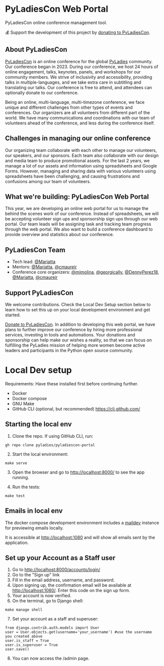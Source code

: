 # PyLadiesCon Web Portal

PyLadiesCon online conference management tool.

:moneybag: Support the development of this project by [donating to PyLadiesCon](https://psfmember.org/civicrm/contribute/transact/?reset=1&id=53).

## About PyLadiesCon

[PyLadiesCon](https://conference.pyladies.com) is an online conference for the global [PyLadies](https://pyladies.com) community.
Our conference began in 2023. During our conference, we host 24 hours of online engagement, talks, keynotes, panels, and workshops for our community members.
We strive of inclusivity and accessibility, providing talks in multiple-languages, and we take extra care in subtitling and translating our talks.
Our conference is free to attend, and attendees can optionally donate to our conference.

Being an online, multi-language, multi-timezone conference, we face unique and different challenges from other types of events and conferences.
Our organizers are all volunteers from different part of the world.
We have many communications and coordinations with our team of volunteers ahead of the conference, and less during the conference itself.

## Challenges in managing our online conference

Our organizing team collaborate with each other to manage our volunteers, our speakers, and our sponsors.
Each team also collaborate with our design and media team to produce promotional assets.
For the last 2 years, we manage a lot of our assets and information using spreadsheets and Google Forms.
However, managing and sharing data with various volunteers using spreadsheets have been challenging, and causing frustrations and confusions among our team of volunteers.

## What we're building: PyLadiesCon Web Portal

This year, we are developing an online web portal for us to manage the behind the scenes work of our conference.
Instead of spreadsheets, we will be accepting volunteer sign ups and sponsorship sign ups through our web portal.
Our team leads will be assigning task and tracking team progress through the web portal.
We also want to build a conference dashboard to provide overview and statistics about our conference.


## PyLadiesCon Team

- Tech lead: [@Mariatta](https://github.com/mariatta)
- Mentors: [@Mariatta](https://github.com/mariatta), [@cmaureir](https://github.com/cmaureir)
- Conference core organizers: [@mjmolina](https://github.com/mjmolina), [@georgically](https://github.com/georgically), [@DennyPerez18](https://github.com/DennyPerez18), [@Mariatta](https://github.com/mariatta), [@cmaureir](https://github.com/cmaureir)

## Support PyLadiesCon

We welcome contributions. Check the Local Dev Setup section below to learn how to set this up on your local development environment and get started.

[Donate to PyLadiesCon](https://psfmember.org/civicrm/contribute/transact/?reset=1&id=53).
In addition to developing this web portal, we have plans to further improve our conference by hiring more professional services, investing in tools and automations.
Your donations and sponsorship can help make our wishes a reality, so that we can focus on fulfilling the PyLadies mission of helping more women become active leaders
and participants in the Python open source community.


# Local Dev setup

Requirements: Have these installed first before continuing further.

- Docker
- Docker compose
- GNU Make
- GitHub CLI (optional, but recommended) https://cli.github.com/


## Starting the local env

1. Clone the repo. If using GitHub CLI, run:

```
gh repo clone pyladies/pyladiescon-portal
```

2. Start the local environment:

```
make serve
```

3. Open the browser and go to <http://localhost:8000/> to see the app running.

4. Run the tests:

```
make test
```

## Emails in local env

The docker compose development environment includes a
[maildev](https://maildev.github.io/maildev/)
instance for previewing emails locally.

It is accessible at <http://localhost:1080> and will show all emails sent by the application.

## Set up your Account as a Staff user

1. Go to <http://localhost:8000/accounts/login/>
2. Go to the "Sign up" link
3. Fill in the email address, username, and password.
4. Upon signing up, the confirmation email will be available at <http://localhost:1080/>. Enter this code on the sign up form.
5. Your account is now verified.
6. On the terminal, go to Django shell:

```
make manage shell
```
7. Set your account as a staff and superuser:

```
from django.contrib.auth.models import User
user = User.objects.get(username='your_username') #use the username you created above
user.is_staff = True
user.is_superuser = True
user.save()
```

8. You can now access the /admin page.
